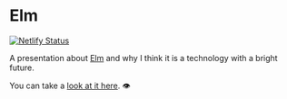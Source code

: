 # Elm

[![Netlify Status](https://api.netlify.com/api/v1/badges/9efb27c2-20ac-4c84-9775-ed061047d05c/deploy-status)](https://app.netlify.com/sites/elm-pres/deploys)

A presentation about [Elm](https://elm-lang.org/) and why I think it is a technology with a bright future.

You can take a [look at it here](https://elm-pres.jakobferdinand.at/). 👁️